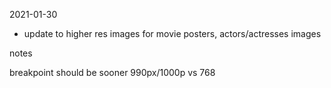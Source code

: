 2021-01-30

- update to higher res images for movie posters, actors/actresses images

notes

breakpoint should be sooner 990px/1000p vs 768